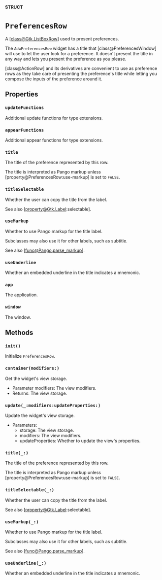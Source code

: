 **STRUCT**

# `PreferencesRow`

A [class@Gtk.ListBoxRow] used to present preferences.

The `AdwPreferencesRow` widget has a title that [class@PreferencesWindow]
will use to let the user look for a preference. It doesn't present the title
in any way and lets you present the preference as you please.

[class@ActionRow] and its derivatives are convenient to use as preference
rows as they take care of presenting the preference's title while letting you
compose the inputs of the preference around it.

## Properties
### `updateFunctions`

Additional update functions for type extensions.

### `appearFunctions`

Additional appear functions for type extensions.

### `title`

The title of the preference represented by this row.

The title is interpreted as Pango markup unless
[property@PreferencesRow:use-markup] is set to `FALSE`.

### `titleSelectable`

Whether the user can copy the title from the label.

See also [property@Gtk.Label:selectable].

### `useMarkup`

Whether to use Pango markup for the title label.

Subclasses may also use it for other labels, such as subtitle.

See also [func@Pango.parse_markup].

### `useUnderline`

Whether an embedded underline in the title indicates a mnemonic.

### `app`

The application.

### `window`

The window.

## Methods
### `init()`

Initialize `PreferencesRow`.

### `container(modifiers:)`

Get the widget's view storage.
- Parameter modifiers: The view modifiers.
- Returns: The view storage.

### `update(_:modifiers:updateProperties:)`

Update the widget's view storage.
- Parameters:
    - storage: The view storage.
    - modifiers: The view modifiers.
    - updateProperties: Whether to update the view's properties.

### `title(_:)`

The title of the preference represented by this row.

The title is interpreted as Pango markup unless
[property@PreferencesRow:use-markup] is set to `FALSE`.

### `titleSelectable(_:)`

Whether the user can copy the title from the label.

See also [property@Gtk.Label:selectable].

### `useMarkup(_:)`

Whether to use Pango markup for the title label.

Subclasses may also use it for other labels, such as subtitle.

See also [func@Pango.parse_markup].

### `useUnderline(_:)`

Whether an embedded underline in the title indicates a mnemonic.
